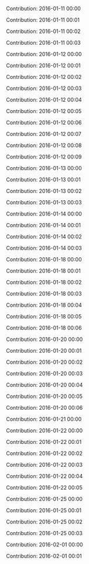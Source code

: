 Contribution: 2016-01-11 00:00

Contribution: 2016-01-11 00:01

Contribution: 2016-01-11 00:02

Contribution: 2016-01-11 00:03

Contribution: 2016-01-12 00:00

Contribution: 2016-01-12 00:01

Contribution: 2016-01-12 00:02

Contribution: 2016-01-12 00:03

Contribution: 2016-01-12 00:04

Contribution: 2016-01-12 00:05

Contribution: 2016-01-12 00:06

Contribution: 2016-01-12 00:07

Contribution: 2016-01-12 00:08

Contribution: 2016-01-12 00:09

Contribution: 2016-01-13 00:00

Contribution: 2016-01-13 00:01

Contribution: 2016-01-13 00:02

Contribution: 2016-01-13 00:03

Contribution: 2016-01-14 00:00

Contribution: 2016-01-14 00:01

Contribution: 2016-01-14 00:02

Contribution: 2016-01-14 00:03

Contribution: 2016-01-18 00:00

Contribution: 2016-01-18 00:01

Contribution: 2016-01-18 00:02

Contribution: 2016-01-18 00:03

Contribution: 2016-01-18 00:04

Contribution: 2016-01-18 00:05

Contribution: 2016-01-18 00:06

Contribution: 2016-01-20 00:00

Contribution: 2016-01-20 00:01

Contribution: 2016-01-20 00:02

Contribution: 2016-01-20 00:03

Contribution: 2016-01-20 00:04

Contribution: 2016-01-20 00:05

Contribution: 2016-01-20 00:06

Contribution: 2016-01-21 00:00

Contribution: 2016-01-22 00:00

Contribution: 2016-01-22 00:01

Contribution: 2016-01-22 00:02

Contribution: 2016-01-22 00:03

Contribution: 2016-01-22 00:04

Contribution: 2016-01-22 00:05

Contribution: 2016-01-25 00:00

Contribution: 2016-01-25 00:01

Contribution: 2016-01-25 00:02

Contribution: 2016-01-25 00:03

Contribution: 2016-02-01 00:00

Contribution: 2016-02-01 00:01

